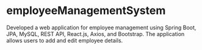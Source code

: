 # employeeManagementSystem
Developed a web application for employee management using Spring Boot, JPA, MySQL, REST  API, React.js, Axios, and Bootstrap. The application allows users to add and edit employee details.

